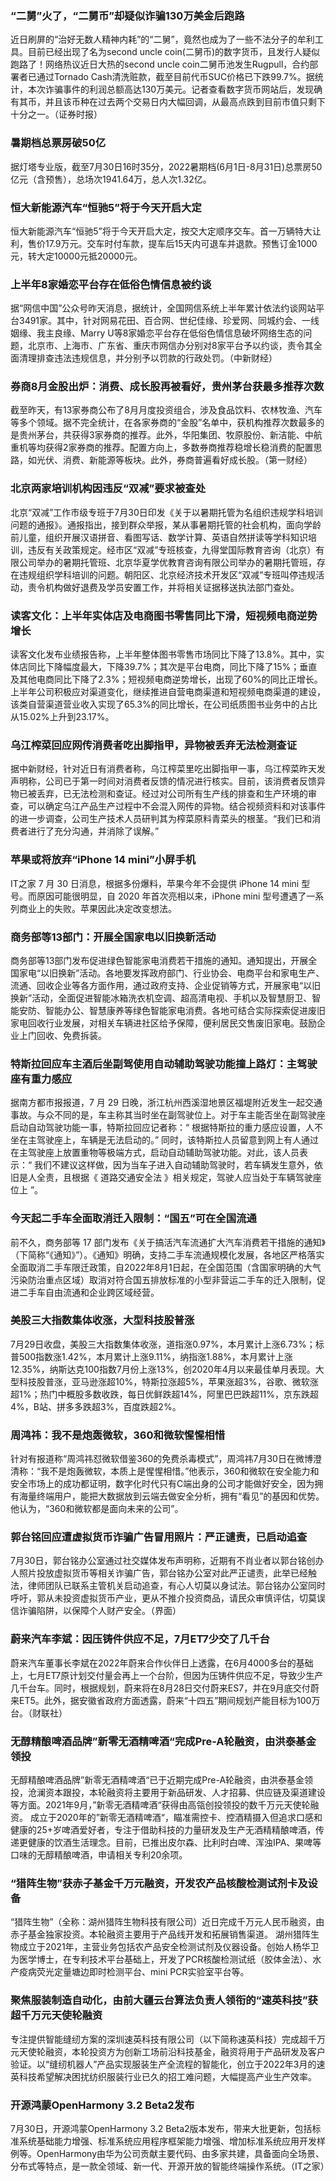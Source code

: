 ### “二舅”火了，“二舅币”却疑似诈骗130万美金后跑路
近日刷屏的“治好无数人精神内耗”的“二舅”，竟然也成为了一些不法分子的牟利工具。目前已经出现了名为second uncle coin(二舅币)的数字货币，且发行人疑似跑路了！网络热议近日大热的second uncle coin二舅币池发生Rugpull，合约部署者已通过Tornado Cash清洗赃款，截至目前代币SUC价格已下跌99.7%。据统计，本次诈骗事件的利润总额高达130万美元。记者查看数字货币网站后，发现确有其币，并且该币种在过去两个交易日内大幅回调，从最高点跌到目前市值只剩下十分之一。（证券时报）
### 暑期档总票房破50亿
据灯塔专业版，截至7月30日16时35分，2022暑期档(6月1日-8月31日)总票房50亿元（含预售），总场次1941.64万，总人次1.32亿。
### 恒大新能源汽车“恒驰5”将于今天开启大定
恒大新能源汽车“恒驰5”将于今天开启大定，按交大定顺序交车。首一万辆特大让利，售价17.9万元。交车时付车款，提车后15天内可退车并退款。预售订金1000元，转大定10000元抵20000元。
### 上半年8家婚恋平台存在低俗色情信息被约谈
据“网信中国”公众号昨天消息，据统计，全国网信系统上半年累计依法约谈网站平台3491家。其中，针对网易花田、百合网、世纪佳缘、珍爱网、同城约会、一线姻缘、我主良缘、Marry U等8家婚恋平台存在低俗色情信息破坏网络生态的问题，北京市、上海市、广东省、重庆市网信办分别对8家平台予以约谈，责令其全面清理排查违法违规信息，并分别予以罚款的行政处罚。（中新财经）
### 券商8月金股出炉：消费、成长股再被看好，贵州茅台获最多推荐次数
截至昨天，有13家券商公布了8月月度投资组合，涉及食品饮料、农林牧渔、汽车等多个领域。据不完全统计，在各家券商的“金股”名单中，获机构推荐次数最多的是贵州茅台，共获得3家券商的推荐。此外，华阳集团、牧原股份、新洁能、中航重机等均获得2家券商的推荐。配置方向上，多数券商推荐稳增长稳消费的配置思路，如光伏、消费、新能源等板块。此外，券商普遍看好成长股。（第一财经）
### 北京两家培训机构因违反“双减”要求被查处
北京“双减”工作市级专班于7月30日印发《关于以暑期托管为名组织违规学科培训问题的通报》。通报指出，接到群众举报，某从事暑期托管的社会机构，面向学龄前儿童，组织开展汉语拼音、看图写话、数学计算、英语自然拼读等学科知识培训，违反有关政策规定。经市区“双减”专班核查，九得堂国际教育咨询（北京）有限公司举办的暑期托管班、北京华夏学优教育咨询有限公司举办的暑期托管班，存在违规组织学科培训的问题。朝阳区、北京经济技术开发区“双减”专班叫停违规活动，责令机构做好退费及学员安置工作，并将相关证据移送执法部门查处。
### 读客文化：上半年实体店及电商图书零售同比下滑，短视频电商逆势增长
读客文化发布业绩报告称，上半年整体图书零售市场同比下降了13.8%。其中，实体店同比下降幅度最大，下降39.7%；其次是平台电商，同比下降了15%；垂直及其他电商同比下降了2.3%；短视频电商逆势增长，出现了60%的同比正增长。上半年公司积极应对渠道变化，继续推进自营电商渠道和短视频电商渠道的建设，该类自营渠道营业收入实现了65.3%的同比增长，在公司纸质图书业务中的占比从15.02%上升到23.17%。
### 乌江榨菜回应网传消费者吃出脚指甲，异物被丢弃无法检测查证
据中新财经，针对近日有消费者称，乌江榨菜里吃出脚指甲一事，乌江榨菜昨天发声明称，公司已于第一时间对消费者反馈的情况进行核实。目前，该消费者反馈异物已被丢弃，已无法检测和查证。经过对公司所有生产线的排查和生产环境的审查，可以确定乌江产品生产过程中不会混入网传的异物。结合视频资料和对该事件的进一步调查，公司生产技术人员研判其为榨菜原料青菜头的根茎。“我们已和消费者进行了充分沟通，并消除了误解。”
### 苹果或将放弃“iPhone 14 mini”小屏手机
IT之家 7 月 30 日消息，根据多份爆料，苹果今年不会提供 iPhone 14 mini 型号。而原因可能很明显，自 2020 年首次亮相以来，iPhone mini 型号遭遇了一系列商业上的失败。苹果因此决定改变想法。
### 商务部等13部门：开展全国家电以旧换新活动
商务部等13部门发布促进绿色智能家电消费若干措施的通知。通知提出，开展全国家电“以旧换新”活动。各地要发挥政府部门、行业协会、电商平台和家电生产、流通、回收企业等各方面作用，通过政府支持、企业促销等方式，开展家电“以旧换新”活动，全面促进智能冰箱洗衣机空调、超高清电视、手机以及智慧厨卫、智能安防、智能办公、智慧康养等绿色智能家电消费。各地可结合实际探索促进废旧家电回收行业发展，对相关车辆进社区给予保障，便利居民交售废旧家电。鼓励企业上门回收、免费拆装。
### 特斯拉回应车主酒后坐副驾使用自动辅助驾驶功能撞上路灯：主驾驶座有重力感应
据南方都市报报道，7 月 29 日晚，浙江杭州西溪湿地景区福堤附近发生一起交通事故。与众不同的是，车主称其当时坐在副驾驶位上。对于车主能否坐在副驾驶座启动自动驾驶功能一事，特斯拉回应记者称：“ 根据特斯拉的重力感应设置，人不坐在主驾驶座上，车辆是无法启动的。” 同时，该特斯拉人员留意到网上有人通过在主驾驶座上放置重物等极端方式，启动自动辅助驾驶功能。对此，该人员表示：“ 我们不建议这样做，因为当车子进入自动辅助驾驶时，若车辆发生意外，依旧是人全责，且根据《 道路交通安全法 》相关规定，驾驶人应当处于车辆驾驶座位上 ”。
### 今天起二手车全面取消迁入限制：“国五”可在全国流通
前不久，商务部等 17 部门发布《关于搞活汽车流通扩大汽车消费若干措施的通知》（下简称“《通知》”）。《通知》明确，支持二手车流通规模化发展，各地区严格落实全面取消二手车限迁政策，自2022年8月1日起，在全国范围（含国家明确的大气污染防治重点区域）取消对符合国五排放标准的小型非营运二手车的迁入限制，促进二手车自由流通和企业跨区域经营。
### 美股三大指数集体收涨，大型科技股普涨
7月29日收盘，美股三大指数集体收涨，道指涨0.97%，本月累计上涨6.73%；标普500指数涨1.42%，本月累计上涨9.11%，纳指涨1.88%，本月累计上涨12.35%，纳斯达克100指数7月份上涨13%，创2020年4月以来最佳单月表现。大型科技股普涨，亚马逊涨超10%，特斯拉涨超5%，苹果涨超3%，谷歌、微软涨超1%；热门中概股多数收跌，每日优鲜跌超14%，阿里巴巴跌超11%，京东跌超4%，B站、拼多多跌超3%，百度跌超2%。
### 周鸿祎：我不是炮轰微软，360和微软惺惺相惜
针对有报道称“周鸿祎怼微软借鉴360的免费杀毒模式”，周鸿祎7月30日在微博澄清称：“我不是炮轰微软，本质上是惺惺相惜。”他表示，360和微软在安全能力和安全市场上的成功都证明，数字化时代只有C端出身的公司才能做好安全，因为拥有海量终端用户，能把大数据放到云端去做安全分析，拥有“看见”的基因和优势。他认为，“360和微软都是面向未来的公司”。
### 郭台铭回应遭虚拟货币诈骗广告冒用照片：严正谴责，已启动追查
7月30日，郭台铭办公室通过社交媒体发布声明称，近期有不肖业者以郭台铭创办人照片投放虚拟货币等相关诈骗广告，郭台铭办公室对此严正谴责，此举已经触法，律师团队已联系主管机关启动追查，有心人切莫以身试法。郭台铭办公室同时呼吁，郭从未投资虚拟货币产业，更从不推介投资商品，请民众审慎评估，切莫误信诈骗陷阱，以保障个人财产安全。（界面）
### 蔚来汽车李斌：因压铸件供应不足，7月ET7少交了几千台
蔚来汽车董事长李斌在2022年蔚来合作伙伴日上透露，在6月4000多台的基础上，七月ET7原计划交付量会再上一个台阶，但因为压铸件供应不足，导致少生产几千台车。同时，根据规划，蔚来将在8月28日交付蔚来ES7，并在9月底交付蔚来ET5。此外，据安徽省政府方面透露，蔚来“十四五”期间规划产能目标为100万台。（财联社）
### 无醇精酿啤酒品牌”新零无酒精啤酒“完成Pre-A轮融资，由洪泰基金领投
无醇精酿啤酒品牌”新零无酒精啤酒“已于近期完成Pre-A轮融资，由洪泰基金领投，沧澜资本跟投，本轮融资将主要用于新品研发、人才招募、供应链及渠道建设等方面。2021年9月，”新零无酒精啤酒“获得由高瓴创投领投的数千万元天使轮融资。
成立于2020年的”新零无酒精啤酒“，瞄准需控卡、控酒精摄入但追求口感和健康的25+岁啤酒爱好者，专注于借助科技的力量研发及生产无酒精精酿啤酒，传递更健康的饮酒生活理念。目前，已推出皮尔森、比利时白啤、浑浊IPA、果啤等口味的无醇精酿啤酒，申请相关专利20余项。
### “猎阵生物”获赤子基金千万元融资，开发农产品核酸检测试剂卡及设备
“猎阵生物”（全称：湖州猎阵生物科技有限公司）近日完成千万元人民币融资，由赤子基金独家投资。本轮融资主要用于产品线开发和拓展销售渠道。
湖州猎阵生物成立于2021年，主营业务包括农产品安全检测试剂及仪器设备。创始人杨华卫为医学博士，在专利技术平台基础上，开发了PCR核酸检测试纸（胶体金法）、水产疫病荧光定量塘边即时检测平台、mini PCR实验室平台等。
### 聚焦服装制造自动化，由前大疆云台算法负责人领衔的“速英科技”获超千万元天使轮融资
专注提供智能缝纫方案的深圳速英科技有限公司（以下简称速英科技）完成超千万元天使轮融资，本轮投资方为创新工场前沿科技基金，融资将用于产品研发及客户验证。以“缝纫机器人”产品实现服装生产全流程的智能化，创立于2022年3月的速英科技希望解决困扰纺织服装行业已久的招工难问题，大幅提高产业生产效率。
### 开源鸿蒙OpenHarmony 3.2 Beta2发布
7月30日，开源鸿蒙OpenHarmony 3.2 Beta2版本发布，带来大批更新，包括标准系统基础能力增强、标准系统应用程序框架能力增强、增加标准系统应用开发样例等。OpenHarmony由华为公司贡献主要代码、由多家共建，具备面向全场景、分布式等特点，是一款全领域、新一代、开源开放的智能终端操作系统。（IT之家）

